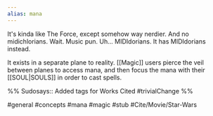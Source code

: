 ```yaml
---
alias: mana
---
```


It's kinda like The Force, except somehow way nerdier. And no midichlorians. Wait. Music pun. Uh... MIDIdorians. It has MIDIdorians instead.

It exists in a separate plane to reality. [[Magic]] users pierce the veil between planes to access mana, and then focus the mana with their [[SOUL|SOULS]] in order to cast spells.

%%
Sudosays:: Added tags for Works Cited
#trivialChange 
%%

#general #concepts #mana #magic #stub #Cite/Movie/Star-Wars 